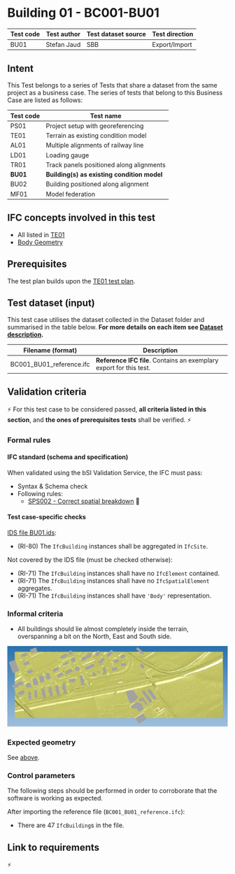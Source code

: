 # Building 01 - BC001-BU01

| Test code | Test author     | Test dataset source | Test direction |
|-----------|-----------------|---------------------|----------------|
| BU01      | Stefan Jaud     | SBB                 | Export/Import  |


## Intent

This Test belongs to a series of Tests that share a dataset from the same project as a business case. 
The series of tests that belong to this Business Case are listed as follows:

| Test code | Test name     | 
|-----------|-----------------|
| PS01      | Project setup with georeferencing |
| TE01      | Terrain as existing condition model |
| AL01      | Multiple alignments of railway line |
| LD01      | Loading gauge|
| TR01      | Track panels positioned along alignments |
| **BU01**  | **Building(s) as existing condition model** |
| BU02      | Building positioned along alignment |
| MF01      | Model federation|


## IFC concepts involved in this test

- All listed in [TE01](https://github.com/buildingSMART/IFC4.x-IF/tree/main/tests/TE01#ifc-concepts-involved-in-this-test)
- [Body Geometry](https://ifc43-docs.standards.buildingsmart.org/IFC/RELEASE/IFC4x3/HTML/concepts/Product_Shape/Product_Geometric_Representation/Body_Geometry/content.html)


## Prerequisites

The test plan builds upon the [TE01 test plan](../TE01/Readme.md).


## Test dataset (input)

This test case utilises the dataset collected in the Dataset folder and summarised in the table below. **For more details on each item see [Dataset description](Dataset/README.md).**

| Filename (format)         | Description                                                        |
|---------------------------|--------------------------------------------------------------------|
| BC001_BU01_reference.ifc  | **Reference IFC file**. Contains an exemplary export for this test.|


## Validation criteria

:zap: For this test case to be considered passed, **all criteria listed in this section**, and **the ones of prerequisites tests** shall be verified. :zap:

### Formal rules

#### IFC standard (schema and specification)

When validated using the bSI Validation Service, the IFC must pass:

- Syntax & Schema check
- Following rules:
    - [SPS002 - Correct spatial breakdown](https://github.com/buildingSMART/ifc-gherkin-rules/pull/65) 🚧


#### Test case-specific checks

[IDS file BU01.ids](./Dataset/BU01.ids):

- (RI-80) The `IfcBuilding` instances shall be aggregated in `IfcSite`.

Not covered by the IDS file (must be checked otherwise):

- (RI-71) The `IfcBuilding` instances shall have no `IfcElement` contained.
- (RI-71) The `IfcBuilding` instances shall have no `IfcSpatialElement` aggregates.
- (RI-71) The `IfcBuilding` instances shall have `'Body'` representation.

### Informal criteria

- All buildings should lie almost completely inside the terrain, overspanning a bit on the North, East and South side.

!["Bottom view"](./Dataset/bottomview.PNG)


### Expected geometry

See [above](#informal-criteria).



### Control parameters

The following steps should be performed in order to corroborate that the software is working as expected.

After importing the reference file (`BC001_BU01_reference.ifc`):

- There are 47 `IfcBuilding`s in the file.


## Link to requirements

:zap:
